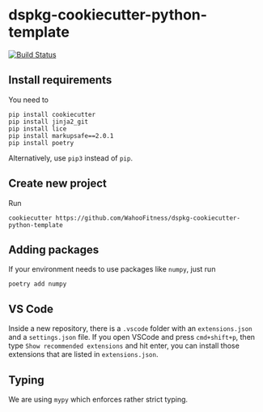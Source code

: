 # dspkg-cookiecutter-python-template
[![Build Status](https://github.com/WahooFitness/dspkg-cookiecutter-python-template/workflows/test/badge.svg?branch=main&event=push)](https://github.com/WahooFitness/dspkg-cookiecutter-python-template/actions)


## Install requirements
You need to
```shell
pip install cookiecutter  
pip install jinja2_git
pip install lice
pip install markupsafe==2.0.1
pip install poetry 
```
Alternatively, use `pip3` instead of `pip`.

## Create new project
Run
```shell
cookiecutter https://github.com/WahooFitness/dspkg-cookiecutter-python-template
```

## Adding packages 
If your environment needs to use packages like `numpy`, just run
```shell
poetry add numpy
```

## VS Code
Inside a new repository, there is a `.vscode` folder with an `extensions.json` and a `settings.json` file. If you open VSCode and press `cmd+shift+p`, then type `Show recommended extensions` and hit enter, you can install those extensions that are listed in `extensions.json`. 

## Typing
We are using `mypy` which enforces rather strict typing.
